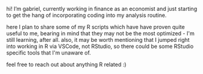 hi! I’m gabriel, currently working in finance as an economist and just starting to get the hang of incorporating coding into my analysis routine. 

here I plan to share some of my R scripts which have have proven quite useful to me, bearing in mind that they may not be the most optimized - I'm still learning, after all.
also, it may be worth mentioning that I jumped right into working in R via VSCode, not RStudio, so there could be some RStudio specific tools that I'm unaware of.

feel free to reach out about anything R related :) 
